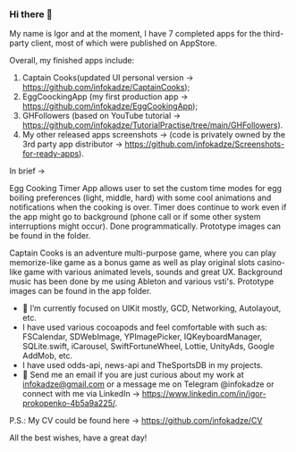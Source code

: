 ### Hi there 👋

My name is Igor and at the moment, I have 7 completed apps for the third-party client, most of which were published on AppStore.

Overall, my finished apps include:

  1) Captain Cooks(updated UI personal version -> https://github.com/infokadze/CaptainCooks);
  2) EggCoockingApp (my first production app -> https://github.com/infokadze/EggCookingApp);
  3) GHFollowers (based on YouTube tutorial -> https://github.com/infokadze/TutorialPractise/tree/main/GHFollowers).
  4) My other released apps screenshots -> (code is privately owned by the 3rd party app distributor -> https://github.com/infokadze/Screenshots-for-ready-apps).
  
In brief ->

Egg Cooking Timer App allows user to set the custom time modes for egg boiling preferences (light, middle, hard) with some cool animations and notifications  when the cooking is over. Timer does continue to work even if the app might go to background (phone call or if some other system interruptions might occur). Done programmatically.
Prototype images can be found in the folder.

Captain Cooks is an adventure multi-purpose game, where you can play memorize-like game as a bonus game as well as play original slots casino-like game with various animated levels, sounds and great UX. Background music has been done by me using Ableton and various vsti's.
Prototype images can be found in the app folder.

- 🔭 I’m currently focused on UIKit mostly, GCD, Networking, Autolayout, etc. 
- I have used various cocoapods and feel comfortable with such as: FSCalendar, SDWebImage, YPImagePicker, IQKeyboardManager, SQLite.swift, iCarousel, SwiftFortuneWheel, Lottie, UnityAds, Google AddMob, etc.
-  I have used odds-api, news-api and TheSportsDB in my projects.
- 💬 Send me an email if you are just curious about my work at infokadze@gmail.com or a message me on Telegram @infokadze or connect with me via LinkedIn -> https://www.linkedin.com/in/igor-prokopenko-4b5a9a225/.

P.S.: My CV could be found here -> https://github.com/infokadze/CV

All the best wishes, have a great day!
